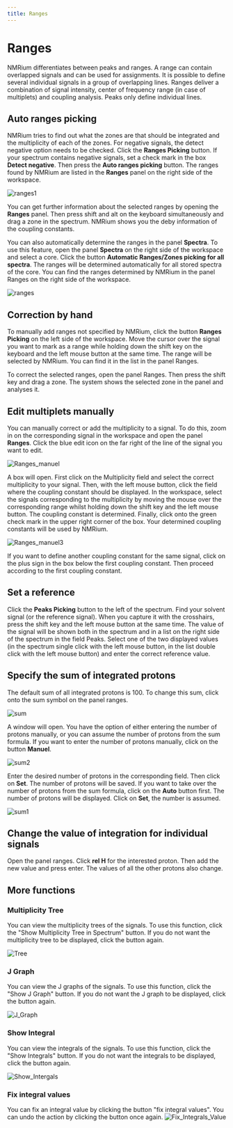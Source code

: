 ```yaml
---
title: Ranges
---
```


# Ranges

NMRium differentiates between peaks and ranges. A range can contain overlapped signals and can be used for assignments. It is possible to define several individual signals in a group of overlapping lines. Ranges deliver a combination of signal intensity, center of frequency range (in case of multiplets) and coupling analysis. Peaks only define individual lines.

## Auto ranges picking

NMRium tries to find out what the zones are that should be integrated and the multiplicity of each of the zones. For negative signals, the detect negative option needs to be checked. Click the **Ranges Picking** button. If your spectrum contains negative signals, set a check mark in the box **Detect negative**. Then press the **Auto ranges picking** button. The ranges found by NMRium are listed in the **Ranges** panel on the right side of the workspace.

![ranges1](Ranges1.png)
 
You can get further information about the selected ranges by opening the **Ranges** panel. Then press shift and alt on the keyboard simultaneously and drag a zone in the spectrum. NMRium shows you the deby information of the coupling constants. 

You can also automatically determine the ranges in the panel **Spectra**. To use this feature, open the panel **Spectra** on the right side of the workspace and select a core. Click the button **Automatic Ranges/Zones picking for all spectra**. The ranges will be determined automatically for all stored spectra of the core. You can find the ranges determined by NMRium in the panel Ranges on the right side of the workspace.

![ranges](Ranges.png)
 
## Correction by hand

To manually add ranges not specified by NMRium, click the button **Ranges Picking** on the left side of the workspace. Move the cursor over the signal you want to mark as a range while holding down the shift key on the keyboard and the left mouse button at the same time. The range will be selected by NMRium. You can find it in the list in the panel Ranges. 

To correct the selected ranges, open the panel Ranges. Then press the shift key and drag a zone. The system shows the selected zone in the panel and analyses it. 

## Edit multiplets manually

You can manually correct or add the multiplicity to a signal. To do this, zoom in on the corresponding signal in the workspace and open the panel **Ranges**. Click the blue edit icon on the far right of the line of the signal you want to edit. 

![Ranges_manuel](Ranges_manuel.png)

A box will open. First click on the Multiplicity field and select the correct multiplicity to your signal. Then, with the left mouse button, click the field where the coupling constant should be displayed. In the workspace, select the signals corresponding to the multiplicity by moving the mouse over the corresponding range whilst holding down the shift key and the left mouse button. The coupling constant is determined. Finally, click onto the green check mark in the upper right corner of the box. Your determined coupling constants will be used by NMRium.

![Ranges_manuel3](Ranges_manuel3.png)

If you want to define another coupling constant for the same signal, click on the plus sign in the box below the first coupling constant. Then proceed according to the first coupling constant.

## Set a reference

Click the **Peaks Picking** button to the left of the spectrum. Find your solvent signal (or the reference signal). When you capture it with the crosshairs, press the shift key and the left mouse button at the same time. The value of the signal will be shown both in the spectrum and in a list on the right side of the spectrum in the field Peaks. Select one of the two displayed values (in the spectrum single click with the left mouse button, in the list double click with the left mouse button) and enter the correct reference value.

## Specify the sum of integrated protons

The default sum of all integrated protons is 100. To change this sum, click onto the sum symbol on the panel ranges.

![sum](sum.png)

A window will open. You have the option of either entering the number of protons manually, or you can assume the number of protons from the sum formula. If you want to enter the number of protons manually, click on the button **Manuel**.

![sum2](sum2.png)

Enter the desired number of protons in the corresponding field. Then click on **Set**. The number of protons will be saved. If you want to take over the number of protons from the sum formula, click on the **Auto** button first. The number of protons will be displayed. Click on **Set**, the number is assumed. 

![sum1](sum1.png)

## Change the value of integration for individual signals

Open the panel ranges. Click **rel H** for the interested proton. Then add the new value and press enter. The values of all the other protons also change. 

## More functions

### Multiplicity Tree

You can view the multiplicity trees of the signals. To use this function, click the "Show Multiplicity Tree in Spectrum" button. If you do not want the multiplicity tree to be displayed, click the button again.

![Tree](Tree.png)

### J Graph

You can view the J graphs of the signals. To use this function, click the "Show J Graph" button. If you do not want the J graph to be displayed, click the button again.

![J_Graph](J_Graph.png)

### Show Integral

You can view the integrals of the signals. To use this function, click the "Show Integrals" button. If you do not want the integrals to be displayed, click the button again.

![Show_Intergals](Show_Intergals.png)

### Fix integral values

You can fix an integral value by clicking the button "fix integral values". You can undo the action by clicking the button once again.
![Fix_Integrals_Value](Fix_Integrals_Value.png)
